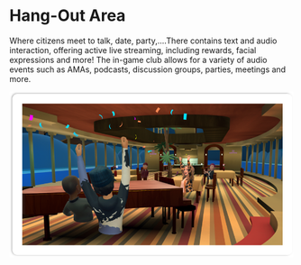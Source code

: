 # Hang-Out Area

Where citizens meet to talk, date, party,....There contains text and audio interaction, offering active live streaming, including rewards, facial expressions and more! The in-game club allows for a variety of audio events such as AMAs, podcasts, discussion groups, parties, meetings and more.

![](<../.gitbook/assets/image (7).png>)
